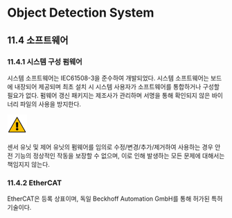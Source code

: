 ﻿# Object Detection System

## 11.4	소프트웨어

### 11.4.1	 시스템 구성 펌웨어

시스템 소프트웨어는 IEC61508-3을 준수하여 개발되었다. 시스템 소프트웨어는 보드에 내장되어 제공되며 최초 설치 시 시스템 사용자가 소프트웨어를 통합하거나 구성할 필요가 없다. 펌웨어 갱신 패키지는 제조사가 관리하며 서명을 통해 확인되지 않은 바이너리 파일의 사용을 방지한다.

![](../_assets/경고기호.png)

센서 유닛 및 제어 유닛의 펌웨어를 임의로 수정/변경/추가/제거하여 사용하는 경우 안전 기능의 정상적인 작동을 보장할 수 없으며, 이로 인해 발생하는 모든 문제에 대해서는 책임지지 않는다.

### 11.4.2	 EtherCAT

 EtherCAT은 등록 상표이며, 독일 Beckhoff Automation GmbH를 통해 허가된 특허 기술이다.
